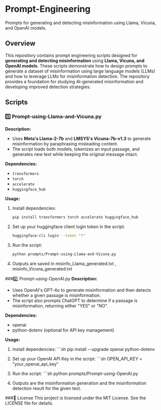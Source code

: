 # Prompt-Engineering
Prompts for generating and detecting misinformation using Llama, Vicuna, and OpenAI models.

## Overview  
This repository contains prompt engineering scripts designed for **generating and detecting misinformation** using **Llama, Vicuna, and OpenAI models**. These scripts demonstrate how to design prompts to generate a dataset of misinformation using large language models (LLMs) and how to leverage LLMs for misinformation detection. The repository provides a foundation for studying AI-generated misinformation and developing improved detection strategies.

## Scripts  

### 1️⃣ Prompt-using-Llama-and-Vicuna.py  
**Description:**  
  - Uses **Meta's Llama-2-7b** and **LMSYS's Vicuna-7b-v1.3** to generate misinformation by paraphrasing misleading content.  
  - The script loads both models, tokenizes an input passage, and generates new text while keeping the original message intact.  

**Dependencies:**  
  - `transformers`
  - `torch`
  - `accelerate`
  - `huggingface_hub`  

**Usage:**

  1. Install dependencies:  
     ```sh
     pip install transformers torch accelerate huggingface_hub

  2. Set up your huggingface client login token in the script:
     ```sh
     huggingface-cli login --token "?"

  3. Run the script:
     ```sh
     python prompts/Prompt-using-Llama-and-Vicuna.py

  4. Outputs are saved in misinfo_Llama_generated.txt , misinfo_Vicuna_generated.txt

   
###2️⃣ Prompt-using-OpenAI.py
**Description:**

  * Uses OpenAI's GPT-4o to generate misinformation and then detects whether a given passage is misinformation.
  * The script also prompts ChatGPT to determine if a passage is misinformation, returning either "YES" or "NO".
    
**Dependencies:**
  - openai
  - python-dotenv (optional for API key management)
  
**Usage:**

  1. Install dependencies:
    ```sh
    pip install --upgrade openai python-dotenv
    
  2. Set up your OpenAI API Key in the script:
    ```sh 
    OPEN_API_KEY = "your_openai_api_key"
   
  4. Run the script:
    ```sh
    python prompts/Prompt-using-OpenAI.py
 
  5. Outputs are the misinformation generation and the misinformation detection result for the given text.
     

###📜 License
This project is licensed under the MIT License. See the LICENSE file for details.  
